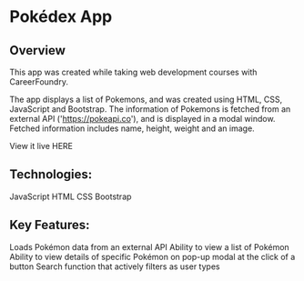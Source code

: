 # Pokédex App

## Overview
This app was created while taking web development courses with CareerFoundry. 

The app displays a list of Pokemons, and was created using HTML, CSS, JavaScript and Bootstrap. 
The information of Pokemons is fetched from an external API ('https://pokeapi.co'), and is displayed in a modal window.
Fetched information includes name, height, weight and an image.

View it live HERE

## Technologies:
JavaScript
HTML
CSS
Bootstrap

## Key Features:
Loads Pokémon data from an external API
Ability to view a list of Pokémon
Ability to view details of specific Pokémon on pop-up modal at the click of a button
Search function that actively filters as user types 
